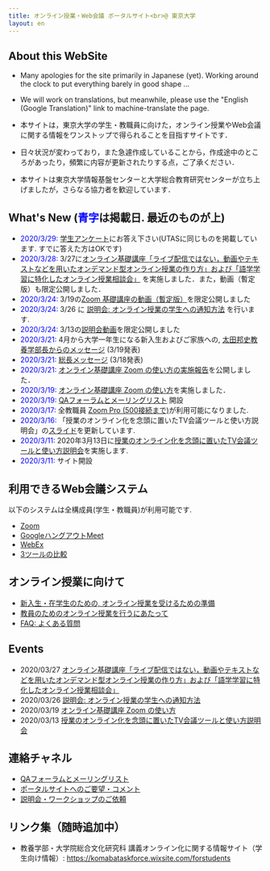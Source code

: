 ```yaml
---
title: オンライン授業・Web会議 ポータルサイト<br>@ 東京大学
layout: en
---
```


About this WebSite
---------------------------

* Many apologies for the site primarily in Japanese (yet).  Working around the clock to put everything barely in good shape ...
* We will work on translations, but meanwhile, please use the "English (Google Translation)" link to machine-translate the page.

* 本サイトは，東京大学の学生・教職員に向けた，オンライン授業やWeb会議に関する情報をワンストップで得られることを目指すサイトです．  
* 日々状況が変わっており，また急遽作成していることから，作成途中のところがあったり，頻繁に内容が更新されたりする点，ご了承ください．
* 本サイトは東京大学情報基盤センターと大学総合教育研究センターが立ち上げましたが，さらなる協力者を歓迎しています．

What's New (<span style="color:blue;">青字</span>は掲載日. 最近のものが上)
---------------------------

 * <span style="color:blue;">2020/3/29:</span> <a href="questionnaire/">学生アンケート</a>にお答え下さい(UTASに同じものを掲載しています. すでに答えた方はOKです)
 * <span style="color:blue;">2020/3/28:</span> 3/27に[オンライン基礎講座「ライブ配信ではない，動画やテキストなどを用いたオンデマンド型オンライン授業の作り方」および「語学学習に特化したオンライン授業相談会」](events/2020-03-27/) を実施しました．また，動画（暫定版）も限定公開しました．  
 * <span style="color:blue;">2020/3/24:</span> 3/19の<a href="https://utelecon.github.io/events/2020-03-19/" target="_blank">Zoom 基礎講座の動画（暫定版）</a>を限定公開しました
 * <span style="color:blue;">2020/3/24:</span> 3/26 に [説明会: オンライン授業の学生への通知方法](events/2020-03-26/) を行います.
 * <span style="color:blue;">2020/3/24:</span> 3/13の<a href="https://utelecon.github.io/events/2020-03-13/" target="_blank">説明会動画</a>を限定公開しました
 * <span style="color:blue;">2020/3/21:</span> 4月から大学一年生になる新入生およびご家族への, <a href="http://www.c.u-tokyo.ac.jp/zenki/newstudentsandfamilies.pdf" target="_blank">太田邦史教養学部長からのメッセージ</a> (3/19発表)
 * <span style="color:blue;">2020/3/21:</span> <a href="https://www.u-tokyo.ac.jp/ja/about/president/COVID-19-message.html" target="_blank">総長メッセージ</a> (3/18発表)
 * <span style="color:blue;">2020/3/21:</span> [オンライン基礎講座 Zoom の使い方の実施報告](events/2020-03-19/report)を公開しました．  
 * <span style="color:blue;">2020/3/19:</span> [オンライン基礎講座 Zoom の使い方](events/2020-03-19/)を実施しました．  
 * <span style="color:blue;">2020/3/19:</span> [QAフォーラムとメーリングリスト](forums/) 開設
 * <span style="color:blue;">2020/3/17:</span> 全教職員 <a href="zoom/">Zoom Pro (500接続まで)</a>が利用可能になりました.
 * <span style="color:blue;">2020/3/16:</span> 「授業のオンライン化を念頭に置いたTV会議ツールと使い方説明会」の<a href="events/2020-03-13/online_lecture.pdf">スライド</a>を更新しています.
 * <span style="color:blue;">2020/3/11:</span> 2020年3月13日に[授業のオンライン化を念頭に置いたTV会議ツールと使い方説明会](events/2020-03-13)を実施します.
 * <span style="color:blue;">2020/3/11:</span> サイト開設

利用できるWeb会議システム
---------------------------

以下のシステムは全構成員(学生・教職員)が利用可能です.  

* <a href="zoom/">Zoom</a>
* <a href="google_hangouts_meet/">GoogleハングアウトMeet</a>
* <a href="webex/">WebEx</a>
* <a href="compare">3ツールの比較</a>

オンライン授業に向けて
---------------------------

* [新入生・在学生のための, オンライン授業を受けるための準備](oc)
* [教員のためのオンライン授業を行うにあたって](faculty_members)
* [FAQ: よくある質問](faq)


Events
---------------------------

* 2020/03/27 [オンライン基礎講座「ライブ配信ではない，動画やテキストなどを用いたオンデマンド型オンライン授業の作り方」および「語学学習に特化したオンライン授業相談会」](events/2020-03-27/)  
* 2020/03/26 [説明会: オンライン授業の学生への通知方法](events/2020-03-26/)  
* 2020/03/19 [オンライン基礎講座 Zoom の使い方](events/2020-03-19/)  
* 2020/03/13 [授業のオンライン化を念頭に置いたTV会議ツールと使い方説明会](events/2020-03-13/)


連絡チャネル
---------------------------

* [QAフォーラムとメーリングリスト](forums/)
* <a href="https://forms.gle/hsyvqzsYpCCvEQRo9" target="_blank">ポータルサイトへのご要望・コメント</a>  
* <a href="https://forms.gle/RYv5oFBn8cvYrgBF7" target="_blank">説明会・ワークショップのご依頼</a> 


リンク集（随時追加中）
---------------------------

* 教養学部・大学院総合文化研究科 講義オンライン化に関する情報サイト（学生向け情報）: <a href="https://komabataskforce.wixsite.com/forstudents" target="_blank">https://komabataskforce.wixsite.com/forstudents</a>  




<!--
-->

<!--
* UTokyo Account: 様々なシステムの共通アカウント
* UTAS: シラバス登録, 履修登録
* ITC-LMS: 学習管理システム（教材の配布や出席管理）
  * <a href="lms_students/">学生向け</a>
  * <a href="lms_teachers/">教員向け</a>
* G Suite for Education (ECCSクラウドメール): Google の各種サービス利用可
* Office 365: Word，Excel，PowerPointなど利用可  
 [上記5つのシステムの説明と関係性](systems_for_online_teaching)

オンライン授業・Web会議の手引
---------------------------

* [新入生](oc)向け
* [在学生](oc)向け
* [教員](staffs)向け
* [職員](staffs)向け


様々なオンライン授業の形式とそのための手引
---------------------------

* ライブ双方向形式
* ライブ配信(Webinar)形式
* 録画配信形式
 * TV会議を録画配信
 * パワーポイント＋ナレーションの録画配信

-->

<!--
オンライン授業に備えて
---------------------------

 * <span style="font-size:1.5rem">[新入生用情報](oc)</span>
 * <span style="font-size:1.5rem">[教員用情報](for_staffs_setup)</span>

* ITC-LMS: 東京大学の学習管理システム（教材の配布や出席管理などが可能）
  * <a href="lms_students/">学生向け</a>
  * <a href="lms_teachers/">教員向け</a>
* <a href="browse_samples">オンライン授業の実際</a>
* 多人数会議運営上のtips
  * 全ミュート
* 動画配信授業(録画形式)
  * TV会議を録画
  * パワーポイント講義を録画
 -->

